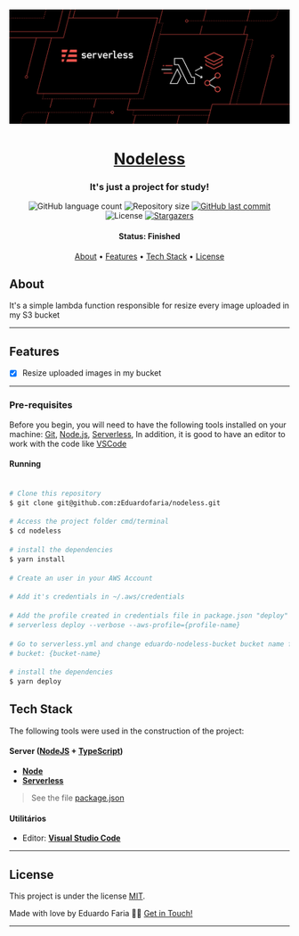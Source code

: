 <h1 align="center">
    <img alt="nest" title="#Nest" src="./assets/cover.png" />
</h1>

<h1 align="center">
   <a href="#"> Nodeless </a>
</h1>

<h3 align="center">
    It's just a project for study!
</h3>

<p align="center">
  <img alt="GitHub language count" src="https://img.shields.io/github/languages/count/zEduardofaria/nest-bookmark-api?color=%2304D361">

  <img alt="Repository size" src="https://img.shields.io/github/repo-size/zEduardofaria/nest-bookmark-api">
  
  <a href="https://github.com/zEduardofaria/nest-bookmark-api/commits/master">
    <img alt="GitHub last commit" src="https://img.shields.io/github/last-commit/zEduardofaria/nest-bookmark-api">
  </a>
    
   <img alt="License" src="https://img.shields.io/badge/license-MIT-brightgreen">
   <a href="https://github.com/zEduardofaria/nest-bookmark-api/stargazers">
    <img alt="Stargazers" src="https://img.shields.io/github/stars/zEduardofaria/nest-bookmark-api?style=social">
  </a>
</p>

<h4 align="center"> 
	 Status: Finished
</h4>

<p align="center">
 <a href="#about">About</a> •
 <a href="#features">Features</a> •
 <a href="#tech-stack">Tech Stack</a> • 
 <a href="#user-content-license">License</a>

</p>

## About

It's a simple lambda function responsible for resize every image uploaded in my S3 bucket

---

## Features

- [x] Resize uploaded images in my bucket

---

### Pre-requisites

Before you begin, you will need to have the following tools installed on your machine:
[Git](https://git-scm.com), [Node.js](https://nodejs.org/en/), [Serverless](https://www.serverless.com/),
In addition, it is good to have an editor to work with the code like [VSCode](https://code.visualstudio.com/)

#### Running

```bash

# Clone this repository
$ git clone git@github.com:zEduardofaria/nodeless.git

# Access the project folder cmd/terminal
$ cd nodeless

# install the dependencies
$ yarn install

# Create an user in your AWS Account

# Add it's credentials in ~/.aws/credentials

# Add the profile created in credentials file in package.json "deploy" script.
# serverless deploy --verbose --aws-profile={profile-name}

# Go to serverless.yml and change eduardo-nodeless-bucket bucket name for the name you want to your own bucket
# bucket: {bucket-name}

# install the dependencies
$ yarn deploy

```

## Tech Stack

The following tools were used in the construction of the project:

#### **Server** ([NodeJS](https://nodejs.org/en/) + [TypeScript](https://www.typescriptlang.org/))

- **[Node](https://nodejs.org/)**
- **[Serverless](https://www.serverless.com/)**

> See the file [package.json](https://github.com/zEduardofaria/nodeless/blob/master/package.json)

#### **Utilitários**

- Editor: **[Visual Studio Code](https://code.visualstudio.com/)**

---

## License

This project is under the license [MIT](./LICENSE.md).

Made with love by Eduardo Faria 👋🏽 [Get in Touch!](Https://www.linkedin.com/in/eduardo-fariasilva/)

---
